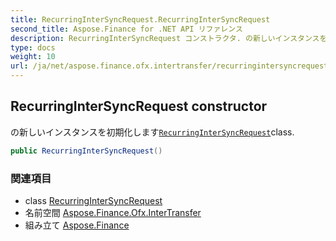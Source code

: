 ```yaml
---
title: RecurringInterSyncRequest.RecurringInterSyncRequest
second_title: Aspose.Finance for .NET API リファレンス
description: RecurringInterSyncRequest コンストラクタ. の新しいインスタンスを初期化しますRecurringInterSyncRequestclass.
type: docs
weight: 10
url: /ja/net/aspose.finance.ofx.intertransfer/recurringintersyncrequest/recurringintersyncrequest/
---
```

## RecurringInterSyncRequest constructor

の新しいインスタンスを初期化します[`RecurringInterSyncRequest`](../)class.

```csharp
public RecurringInterSyncRequest()
```

### 関連項目

* class [RecurringInterSyncRequest](../)
* 名前空間 [Aspose.Finance.Ofx.InterTransfer](../../recurringintersyncrequest/)
* 組み立て [Aspose.Finance](../../../)


